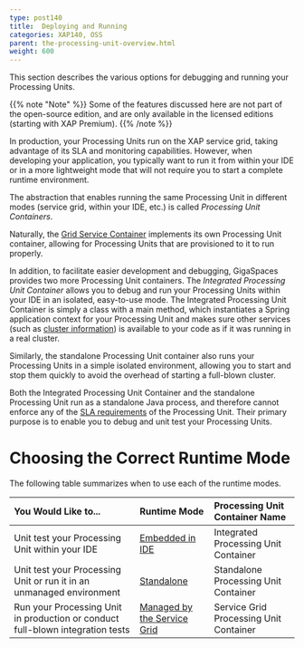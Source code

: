 ```yaml
---
type: post140
title:  Deploying and Running
categories: XAP140, OSS
parent: the-processing-unit-overview.html
weight: 600
---
```



This section describes the various options for debugging and running your Processing Units.

{{% note "Note" %}}
Some of the features discussed here are not part of the open-source edition, and are only available in the licensed editions (starting with XAP Premium).
{{% /note %}}

In production, your Processing Units run on the XAP service grid, taking advantage of its SLA and monitoring capabilities. However, when developing your application, you typically want to run it from within your IDE or in a more lightweight mode that will not require you to start a complete runtime environment.

The abstraction that enables running the same Processing Unit in different modes (service grid, within your IDE, etc.) is called _Processing Unit Containers_.

Naturally, the [Grid Service Container](../overview/the-runtime-environment.html#gsc) implements its own Processing Unit container, allowing for Processing Units that are provisioned to it to run properly.

In addition, to facilitate easier development and debugging, GigaSpaces provides two more Processing Unit containers. The _Integrated Processing Unit Container_ allows you to debug and run your Processing Units within your IDE in an isolated, easy-to-use mode. The Integrated Processing Unit Container is simply a class with a main method, which instantiates a Spring application context for your Processing Unit and makes sure other services (such as [cluster information](./obtaining-cluster-information.html)) is available to your code as if it was running in a real cluster.

Similarly, the standalone Processing Unit container also runs your Processing Units in a simple isolated environment, allowing you to start and stop them quickly to avoid the overhead of starting a full-blown cluster.

Both the Integrated Processing Unit Container and the standalone Processing Unit run as a standalone Java process, and therefore cannot enforce any of the [SLA requirements](../admin/the-sla-overview.html) of the Processing Unit. Their primary purpose is to enable you to debug and unit test your Processing Units.

# Choosing the Correct Runtime Mode

The following table summarizes when to use each of the runtime modes.


| You Would Like to... | Runtime Mode | Processing Unit Container Name |
|:---------------------|:-------------|:-------------------------------|
|  Unit test your Processing Unit within your IDE | [Embedded in IDE](../started/xap-debug.html) | Integrated Processing Unit Container |
| Unit test your Processing Unit or run it in an unmanaged environment | [Standalone](./running-in-standalone-mode.html) | Standalone Processing Unit Container |
| Run your Processing Unit in production or conduct full-blown integration tests | [Managed by the Service Grid](./deploying-onto-the-service-grid.html) | Service Grid Processing Unit Container |


